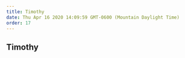 ```yaml
---
title: Timothy
date: Thu Apr 16 2020 14:09:59 GMT-0600 (Mountain Daylight Time)
order: 17
---
```


## Timothy